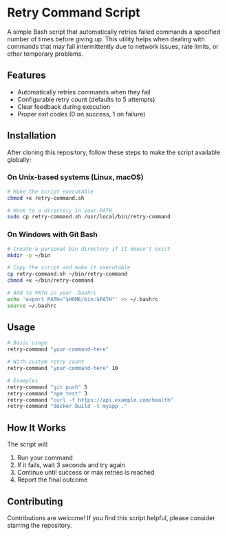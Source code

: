 # Retry Command Script

A simple Bash script that automatically retries failed commands a specified number of times before giving up. This utility helps when dealing with commands that may fail intermittently due to network issues, rate limits, or other temporary problems.

## Features

- Automatically retries commands when they fail
- Configurable retry count (defaults to 5 attempts)
- Clear feedback during execution
- Proper exit codes (0 on success, 1 on failure)

## Installation

After cloning this repository, follow these steps to make the script available globally:

### On Unix-based systems (Linux, macOS)

```bash
# Make the script executable
chmod +x retry-command.sh

# Move to a directory in your PATH
sudo cp retry-command.sh /usr/local/bin/retry-command
```

### On Windows with Git Bash

```bash
# Create a personal bin directory if it doesn't exist
mkdir -p ~/bin

# Copy the script and make it executable
cp retry-command.sh ~/bin/retry-command
chmod +x ~/bin/retry-command

# Add to PATH in your .bashrc
echo 'export PATH="$HOME/bin:$PATH"' >> ~/.bashrc
source ~/.bashrc
```

## Usage

```bash
# Basic usage
retry-command "your-command-here"

# With custom retry count
retry-command "your-command-here" 10

# Examples
retry-command "git push" 5
retry-command "npm test" 3
retry-command "curl -f https://api.example.com/health"
retry-command "docker build -t myapp ."
```

## How It Works

The script will:
1. Run your command
2. If it fails, wait 3 seconds and try again
3. Continue until success or max retries is reached
4. Report the final outcome

## Contributing

Contributions are welcome! If you find this script helpful, please consider starring the repository.